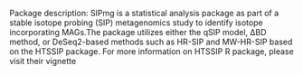 Package description: SIPmg is a statistical analysis package as part of a stable isotope probing (SIP) metagenomics study to identify isotope incorporating MAGs.The package utilizes either the qSIP model, ΔBD method, or DeSeq2-based methods such as HR-SIP and MW-HR-SIP based on the HTSSIP package. For more information on HTSSIP R package, please visit their vignette
